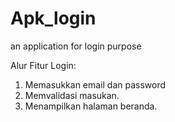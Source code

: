 # Apk_login
an application for login purpose

Alur Fitur Login:
1. Memasukkan email dan password
2. Memvalidasi masukan.
3. Menampilkan halaman beranda.
